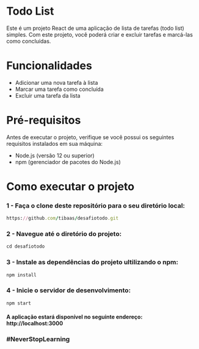 # Todo List
Este é um projeto React de uma aplicação de lista de tarefas (todo list) simples. 
Com este projeto, você poderá criar e excluir tarefas e marcá-las como concluídas.

# Funcionalidades
- Adicionar uma nova tarefa à lista
- Marcar uma tarefa como concluída
- Excluir uma tarefa da lista
  
# Pré-requisitos
Antes de executar o projeto, verifique se você possui os seguintes requisitos instalados em sua máquina:

- Node.js (versão 12 ou superior)
- npm (gerenciador de pacotes do Node.js)

# Como executar o projeto
### 1 - Faça o clone deste repositório para o seu diretório local:
```Ruby
https://github.com/tibaas/desafiotodo.git
```
### 2 - Navegue até o diretório do projeto:
```Ruby
cd desafiotodo
```
### 3 - Instale as dependências do projeto ultilizando o npm:
```Ruby
npm install
```
### 4 - Inicie o servidor de desenvolvimento:
```Ruby
npm start
```
#### A aplicação estará disponível no seguinte endereço: http://localhost:3000

### #NeverStopLearning
